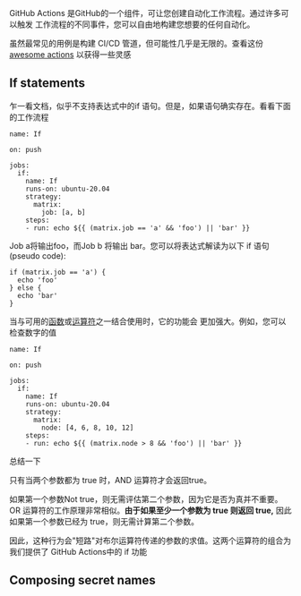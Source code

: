 
GitHub Actions 是GitHub的一个组件，可让您创建自动化工作流程。通过许多可以触发 工作流程的不同事件，您可以自由地构建您想要的任何自动化。

虽然最常见的用例是构建 CI/CD 管道，但可能性几乎是无限的。查看这份[awesome actions](https://github.com/sdras/awesome-actions) 以获得一些灵感

## If statements

乍一看文档，似乎不支持表达式中的if 语句。但是，如果语句确实存在。看看下面的工作流程

```
name: If

on: push

jobs:
  if:
    name: If
    runs-on: ubuntu-20.04
    strategy:
      matrix:
        job: [a, b]
    steps:
    - run: echo ${{ (matrix.job == 'a' && 'foo') || 'bar' }}
```

Job a将输出foo，而Job b 将输出 bar。您可以将表达式解读为以下 if 语句(pseudo code):

```
if (matrix.job == 'a') {
  echo 'foo'
} else {
  echo 'bar'
}
```

当与可用的[函数](https://docs.github.com/en/actions/writing-workflows/choosing-what-your-workflow-does/accessing-contextual-information-about-workflow-runs#functions)或[运算符](https://docs.github.com/en/actions/writing-workflows/choosing-what-your-workflow-does/store-information-in-variables#defining-environment-variables-for-a-single-workflow)之一结合使用时，它的功能会 更加强大。例如，您可以检查数字的值

```
name: If

on: push

jobs:
  if:
    name: If
    runs-on: ubuntu-20.04
    strategy:
      matrix:
        node: [4, 6, 8, 10, 12]
    steps:
    - run: echo ${{ (matrix.node > 8 && 'foo') || 'bar' }}
```

总结一下

只有当两个参数都为 true 时，AND 运算符才会返回true。 

如果第一个参数Not true，则无需评估第二个参数，因为它是否为真并不重要。OR 运算符的工作原理非常相似。**由于如果至少一个参数为 true 则返回 true,** 因此如果第一个参数已经为 true，则无需计算第二个参数。

因此，这种行为会"短路"对布尔运算符传递的参数的求值。这两个运算符的组合为我们提供了 GitHub Actions中的 if 功能


## Composing secret names
